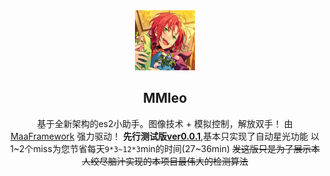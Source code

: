 <!-- markdownlint-disable MD033 MD041 -->

<div align="center">
  <img alt="LOGO" src="./logo.jpg" width="96" height="96" />


## MMleo
基于全新架构的es2小助手。图像技术 + 模拟控制，解放双手！
由 [MaaFramework](https://github.com/MaaXYZ/MaaFramework) 强力驱动！
**先行测试版<u>ver0.0.1</u>**,基本只实现了自动星光功能
以1~2个miss为您节省每天`9*3~12*3`min的时间(27~36min)
~~发这版只是为了展示本人绞尽脑汁实现的本项目最伟大的检测算法~~
</div>

